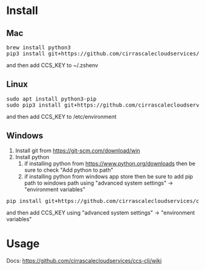 # Install

## Mac

<pre>
brew install python3
pip3 install git+https://github.com/cirrascalecloudservices/ccs-cli --force-reinstall
</pre>

and then add CCS_KEY to ~/.zshenv

## Linux

<pre>
sudo apt install python3-pip
sudo pip3 install git+https://github.com/cirrascalecloudservices/ccs-cli --force-reinstall
</pre>

and then add CCS_KEY to /etc/environment

## Windows

1. Install git from https://git-scm.com/download/win
2. Install python
   1. if installing python from https://www.python.org/downloads then be sure to check "Add python to path"
   1. if installing python from windows app store then be sure to add pip path to windows path using "advanced system settings" -> "environment variables"

<pre>
pip install git+https://github.com/cirrascalecloudservices/ccs-cli --force-reinstall
</pre>

and then add CCS_KEY using "advanced system settings" -> "environment variables"

# Usage

Docs: https://github.com/cirrascalecloudservices/ccs-cli/wiki
